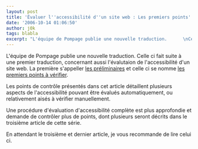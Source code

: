 ```yaml
---
layout: post
title: 'Évaluer l''accessibilité d''un site web : Les premiers points'
date: '2006-10-14 01:06:50'
author: j0k
tags: blabla
excerpt: "L'équipe de Pompage publie une nouvelle traduction.      \nCelle ci fait suite à une premier traduction, concernant aussi l'évalutaion de l'accessibilité d'un site web. La première s'appeller [les préliminaires](http://www.j0k3r.net/news-evaluer-l-accessibilite-d-un-site-web-les-preliminaires-1514.html) et celle ci se nomme [les premiers points à      …"
---
```


L'équipe de Pompage publie une nouvelle traduction.
Celle ci fait suite à une premier traduction, concernant aussi l'évalutaion de l'accessibilité d'un site web. La première s'appeller [les préliminaires](http://www.j0k3r.net/news-evaluer-l-accessibilite-d-un-site-web-les-preliminaires-1514.html) et celle ci se nomme [les premiers points à vérifier](http://www.pompage.net/pompe/evaluer-accessibilite-site-2/).

Les points de contrôle présentés dans cet article détaillent plusieurs aspects de l'accessibilité pouvant être évalués automatiquement, ou relativement aisés à vérifier manuellement.

Une procédure d'évaluation d'accessibilité complète est plus approfondie et demande de contrôler plus de points, dont plusieurs seront décrits dans le troisième article de cette série.

En attendant le troisième et dernier article, je vous recommande de lire celui ci.
